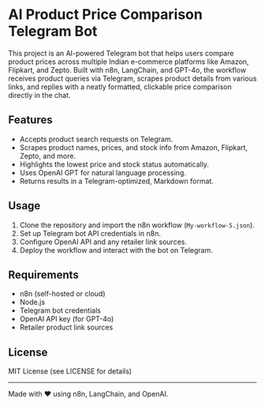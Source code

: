 # AI Product Price Comparison Telegram Bot

This project is an AI-powered Telegram bot that helps users compare product prices across multiple Indian e-commerce platforms like Amazon, Flipkart, and Zepto. Built with n8n, LangChain, and GPT-4o, the workflow receives product queries via Telegram, scrapes product details from various links, and replies with a neatly formatted, clickable price comparison directly in the chat.

## Features

- Accepts product search requests on Telegram.
- Scrapes product names, prices, and stock info from Amazon, Flipkart, Zepto, and more.
- Highlights the lowest price and stock status automatically.
- Uses OpenAI GPT for natural language processing.
- Returns results in a Telegram-optimized, Markdown format.

## Usage

1. Clone the repository and import the n8n workflow (`My-workflow-5.json`).
2. Set up Telegram bot API credentials in n8n.
3. Configure OpenAI API and any retailer link sources.
4. Deploy the workflow and interact with the bot on Telegram.

## Requirements

- n8n (self-hosted or cloud)
- Node.js
- Telegram bot credentials
- OpenAI API key (for GPT-4o)
- Retailer product link sources

## License

MIT License (see LICENSE for details)

---

Made with ❤️ using n8n, LangChain, and OpenAI.
